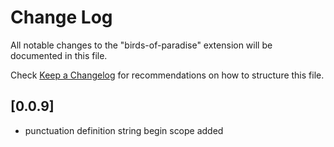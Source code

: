 # Change Log

All notable changes to the "birds-of-paradise" extension will be documented in this file.

Check [Keep a Changelog](http://keepachangelog.com/) for recommendations on how to structure this file.

## [0.0.9]

- punctuation definition string begin scope added
